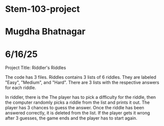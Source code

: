 # Stem-103-project
# Mugdha Bhatnagar
# 6/16/25
Project Title: Riddler's Riddles

The code has 3 files. Riddles contains 3 lists of 6 riddles. They are labeled "Easy", "Medium", and "Hard". There are 3 lists with the respective answers for each riddle. 

In riddler, there is the The player has to pick a difficulty for the riddle, then the computer randomly picks a riddle from the list and prints it out. The player has 3 chances to guess the answer. Once the riddle has been answered correctly, it is deleted from the list. If the player gets it wrong after 3 guesses, the game ends and the player has to start again.